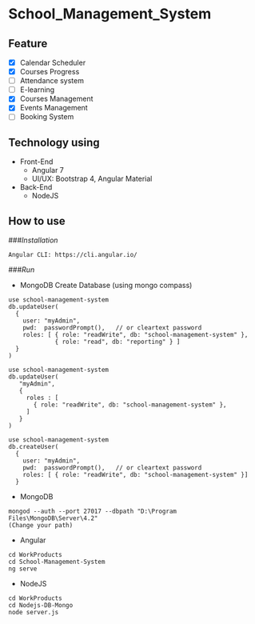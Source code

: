 # School_Management_System

## Feature
- [x] Calendar Scheduler
- [x] Courses Progress
- [ ] Attendance system
- [ ] E-learning
- [x] Courses Management
- [x] Events Management
- [ ] Booking System

## Technology using
* Front-End
  * Angular 7
  * UI/UX: Bootstrap 4, Angular Material
* Back-End
  * NodeJS
  
## How to use
###*Installation*
```
Angular CLI: https://cli.angular.io/
```
###*Run*
- MongoDB Create Database (using mongo compass)
```
use school-management-system
db.updateUser(
  {
    user: "myAdmin",
    pwd:  passwordPrompt(),   // or cleartext password
    roles: [ { role: "readWrite", db: "school-management-system" },
             { role: "read", db: "reporting" } ]
  }
)

use school-management-system
db.updateUser(
   "myAdmin",
   {
     roles : [
       { role: "readWrite", db: "school-management-system" },
     ]
   }
)

use school-management-system
db.createUser(
  {
    user: "myAdmin",
    pwd:  passwordPrompt(),   // or cleartext password
    roles: [ { role: "readWrite", db: "school-management-system" }]
  }
```
- MongoDB
```
mongod --auth --port 27017 --dbpath "D:\Program Files\MongoDB\Server\4.2"
(Change your path)
```
- Angular
```
cd WorkProducts
cd School-Management-System
ng serve
```
- NodeJS
```
cd WorkProducts
cd Nodejs-DB-Mongo
node server.js
```
